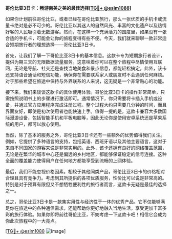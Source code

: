 **哥伦比亚3日卡：畅游南美之美的最佳选择[[TG💪+ @esim1088](https://t.me/s/esim1088)]**

如果你计划前往哥伦比亚，或者已经在哥伦比亚旅行，那么一张优质的手机卡或流量卡绝对是必不可少的。哥伦比亚以其迷人的自然风光、丰富的文化遗产以及热情好客的人民吸引着无数游客。然而，在这样一个充满活力的国度里，如果没有一张合适的手机卡，可能会让你的旅程变得有些不便。今天，我们就来聊聊一款非常适合短期旅行者的理想选择——哥伦比亚3日卡。

首先，让我们了解一下哥伦比亚3日卡的基本信息。这款卡专为短期旅行者设计，提供为期三天的无限数据流量服务。这意味着你可以在整个旅程中尽情使用互联网，无论是导航、社交还是查找当地美食和景点信息，都能轻松搞定。此外，该卡还支持语音通话和短信功能，确保你在需要联系家人或朋友时不会遇到任何麻烦。对于那些希望在旅途中保持与外界联系的人来说，这无疑是一个非常贴心的功能。

接下来，我们来谈谈这款卡的具体使用体验。哥伦比亚3日卡的操作非常简单，只需按照说明书上的步骤进行激活即可。通常情况下，你只需要将卡插入手机或设备，并通过官方应用程序完成注册过程。整个过程大约只需要几分钟的时间，而且界面友好，即使是初次使用者也能快速上手。值得一提的是，这款卡兼容大多数国际漫游设备，包括智能手机和平板电脑等，因此无论你是使用安卓系统还是苹果系统的用户，都可以放心使用。

当然，除了基本的服务之外，哥伦比亚3日卡还有一些额外的优势值得我们关注。例如，它提供了多种语言的支持，包括英语、西班牙语以及其他主要语言，这对于来自不同国家的游客来说是非常实用的。此外，该卡还拥有良好的网络覆盖范围，无论是在繁华的城市中心还是偏远的乡村地区，都能够保证稳定的信号连接。这种全面的覆盖能力使得用户在任何地方都能享受到流畅的上网体验。

最后，我们不能忽视价格因素。相较于其他同类产品，哥伦比亚3日卡的价格相对合理且具有竞争力。考虑到其所提供的各项优质服务，性价比可以说是非常高的。特别是对于预算有限但又不想牺牲便利性的旅行者而言，这款卡无疑是最佳的选择之一。

总之，哥伦比亚3日卡是一款集实用性与经济性于一体的优秀产品。它不仅能够满足你在旅途中的各种通信需求，还能帮助你更好地融入当地生活，享受更加丰富多彩的旅行体验。如果你即将前往哥伦比亚，不妨考虑一下这款卡吧！相信它会成为你此次旅程中的一大亮点。

[[TG💪+ @esim1088](https://t.me/s/esim1088) ![Image](https://i.postimg.cc/4NQfJmqS/Snipaste-2025-05-13-00-14-12.png)]